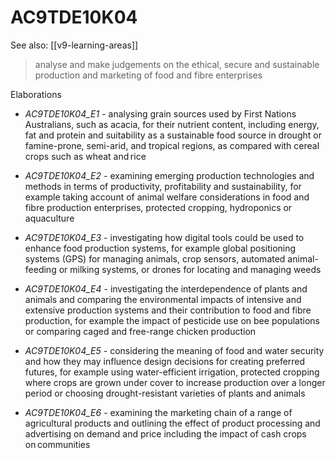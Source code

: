 
# AC9TDE10K04 

See also: [[v9-learning-areas]]

> analyse and make judgements on the ethical, secure and sustainable production and marketing of food and fibre enterprises

Elaborations


- _AC9TDE10K04_E1_ - analysing grain sources used by First Nations Australians, such as acacia, for their nutrient content, including energy, fat and protein and suitability as a sustainable food source in drought or famine-prone, semi-arid, and tropical regions, as compared with cereal crops such as wheat and rice

- _AC9TDE10K04_E2_ - examining emerging production technologies and methods in terms of productivity, profitability and sustainability, for example taking account of animal welfare considerations in food and fibre production enterprises, protected cropping, hydroponics or aquaculture

- _AC9TDE10K04_E3_ - investigating how digital tools could be used to enhance food production systems, for example global positioning systems (GPS) for managing animals, crop sensors, automated animal-feeding or milking systems, or drones for locating and managing weeds

- _AC9TDE10K04_E4_ - investigating the interdependence of plants and animals and comparing the environmental impacts of intensive and extensive production systems and their contribution to food and fibre production, for example the impact of pesticide use on bee populations or comparing caged and free-range chicken production

- _AC9TDE10K04_E5_ - considering the meaning of food and water security and how they may influence design decisions for creating preferred futures, for example using water-efficient irrigation, protected cropping where crops are grown under cover to increase production over a longer period or choosing drought-resistant varieties of plants and animals

- _AC9TDE10K04_E6_ - examining the marketing chain of a range of agricultural products and outlining the effect of product processing and advertising on demand and price including the impact of cash crops on communities
